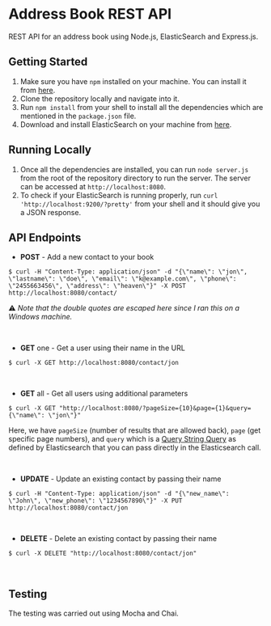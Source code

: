 # Address Book REST API

REST API for an address book using Node.js, ElasticSearch and Express.js.

## Getting Started

1. Make sure you have `npm` installed on your machine. You can install it from [here](https://www.npmjs.com/package/npm).
2. Clone the repository locally and navigate into it.
3. Run `npm install` from your shell to install all the dependencies which are mentioned in the `package.json` file.
4. Download and install ElasticSearch on your machine from [here](https://www.elastic.co/guide/en/elasticsearch/reference/current/install-elasticsearch.html).

## Running Locally

1. Once all the dependencies are installed, you can run `node server.js` from the root of the repository directory to run the server. The server can be accessed at `http://localhost:8080`.
2. To check if your ElasticSearch is running properly, run `curl 'http://localhost:9200/?pretty'` from your shell and it should give you a JSON response.

## API Endpoints

* **POST** - Add a new contact to your book

```
$ curl -H "Content-Type: application/json" -d "{\"name\": \"jon\", \"lastname\": \"doe\", \"email\": \"k@example.com\", \"phone\": \"2455663456\", \"address\": \"heaven\"}" -X POST http://localhost:8080/contact/
```

:warning: *Note that the double quotes are escaped here since I ran this on a Windows machine.*

&nbsp;
* **GET** one - Get a user using their name in the URL

`$ curl -X GET http://localhost:8080/contact/jon`

&nbsp;
* **GET** all - Get all users using additional parameters

`$ curl -X GET "http://localhost:8080/?pageSize={10}&page={1}&query={\"name\": \"jon\"}"`

Here, we have `pageSize` (number of results that are allowed back), `page` (get specific page numbers), and `query` which is a [Query String Query](https://www.elastic.co/guide/en/elasticsearch/reference/current/query-dsl-query-string-query.html) as defined by Elasticsearch that you can pass directly in the Elasticsearch call.

&nbsp;
* **UPDATE** - Update an existing contact by passing their name

```
$ curl -H "Content-Type: application/json" -d "{\"new_name\": \"John\", \"new_phone\": \"1234567890\"}" -X PUT http://localhost:8080/contact/jon
```
&nbsp;
* **DELETE** - Delete an existing contact by passing their name

`$ curl -X DELETE "http://localhost:8080/contact/jon"`

&nbsp;
## Testing

The testing was carried out using Mocha and Chai.
